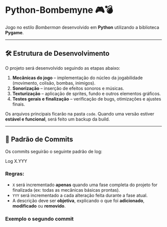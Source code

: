 # Python-Bombemyne 🎮💣

Jogo no estilo *Bomberman* desenvolvido em **Python** utilizando a biblioteca **Pygame**.

---

## 🛠️ Estrutura de Desenvolvimento

O projeto será desenvolvido seguindo as etapas abaixo:

1. **Mecânicas do jogo** – implementação do núcleo da jogabilidade (movimento, colisão, bombas, inimigos).
2. **Sonorização** – inserção de efeitos sonoros e músicas.
3. **Texturização** – aplicação de sprites, fundo e outros elementos gráficos.
4. **Testes gerais e finalização** – verificação de bugs, otimizações e ajustes finais.

Os arquivos principais ficarão na pasta `code`. Quando uma versão estiver **estável e funcional**, será feito um backup da build.

---

## 📘 Padrão de Commits

Os commits seguirão o seguinte padrão de log:

Log X.YYY

### Regras:

- `X` será incrementado **apenas** quando uma fase completa do projeto for finalizada (ex: todas as mecânicas básicas prontas).
- `YYY` será incrementado a cada alteração feita durante a fase atual.
- A descrição deve ser **objetiva**, explicando o que foi **adicionado**, **modificado** ou **removido**.

### Exemplo o segundo commit
